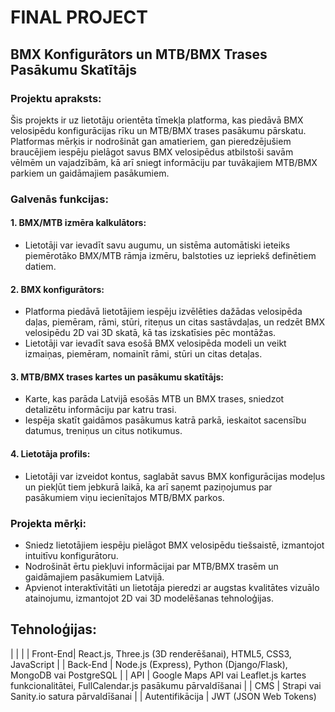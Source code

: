 # FINAL PROJECT
## BMX Konfigurātors un MTB/BMX Trases Pasākumu Skatītājs

### Projektu apraksts:

Šis projekts ir uz lietotāju orientēta tīmekļa platforma, kas piedāvā BMX velosipēdu konfigurācijas rīku un MTB/BMX trases pasākumu pārskatu. Platformas mērķis ir nodrošināt gan amatieriem, gan pieredzējušiem braucējiem iespēju pielāgot savus BMX velosipēdus atbilstoši savām vēlmēm un vajadzībām, kā arī sniegt informāciju par tuvākajiem MTB/BMX parkiem un gaidāmajiem pasākumiem.

### Galvenās funkcijas:
#### 1. BMX/MTB izmēra kalkulātors:
- Lietotāji var ievadīt savu augumu, un sistēma automātiski ieteiks piemērotāko BMX/MTB rāmja izmēru, balstoties uz iepriekš definētiem datiem.
#### 2. BMX konfigurātors:
- Platforma piedāvā lietotājiem iespēju izvēlēties dažādas velosipēda daļas, piemēram, rāmi, stūri, riteņus un citas sastāvdaļas, un redzēt BMX velosipēdu 2D vai 3D skatā, kā tas izskatīsies pēc montāžas.
- Lietotāji var ievadīt sava esošā BMX velosipēda modeli un veikt izmaiņas, piemēram, nomainīt rāmi, stūri un citas detaļas.
#### 3. MTB/BMX trases kartes un pasākumu skatītājs:
- Karte, kas parāda Latvijā esošās MTB un BMX trases, sniedzot detalizētu informāciju par katru trasi.
- Iespēja skatīt gaidāmos pasākumus katrā parkā, ieskaitot sacensību datumus, treniņus un citus notikumus.
#### 4. Lietotāja profils:
- Lietotāji var izveidot kontus, saglabāt savus BMX konfigurācijas modeļus un piekļūt tiem jebkurā laikā, ka arī saņemt paziņojumus par pasākumiem viņu iecienītajos MTB/BMX parkos.

### Projekta mērķi:
- Sniedz lietotājiem iespēju pielāgot BMX velosipēdu tiešsaistē, izmantojot intuitīvu konfigurātoru.
- Nodrošināt ērtu piekļuvi informācijai par MTB/BMX trasēm un gaidāmajiem pasākumiem Latvijā.
- Apvienot interaktīvitāti un lietotāja pieredzi ar augstas kvalitātes vizuālo atainojumu, izmantojot 2D vai 3D modelēšanas tehnoloģijas.

## Tehnoloģijas:
|       |           |
| Front-End| React.js, Three.js (3D renderēšanai), HTML5, CSS3, JavaScript |
| Back-End | Node.js (Express), Python (Django/Flask), MongoDB vai PostgreSQL |
| API | Google Maps API vai Leaflet.js kartes funkcionalitātei, FullCalendar.js pasākumu pārvaldīšanai |
| CMS | Strapi vai Sanity.io satura pārvaldīšanai |
| Autentifikācija | JWT (JSON Web Tokens)
